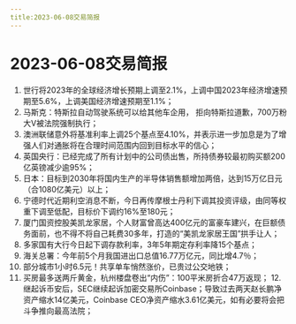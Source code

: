 ```yaml
---
title:2023-06-08交易简报
---
```

# 2023-06-08交易简报
1. 世行将2023年的全球经济增长预期上调至2.1%，上调中国2023年经济增速预期至5.6%，上调美国经济增速预期至1.1%；
2. 马斯克：特斯拉自动驾驶系统可以给其他车企用， 拒向特斯拉道歉，700万粉大V被法院强制执行；
3. 澳洲联储意外将基准利率上调25个基点至4.10%，并表示进一步加息是为了增强人们对通胀将在合理时间范围内回到目标水平的信心；
4. 英国央行：已经完成了所有计划中的公司债出售，所持债券较最初购买额200亿英镑减少逾95%；
5. 日本：目标到2030年将国内生产的半导体销售额增加两倍，达到15万亿日元（合1080亿美元）以上；
6. 宁德时代近期利空消息不断，今日再传摩根士丹利下调其投资评级，由同等权重下调至低配，目标价下调约16%至180元；
7. 厦门国资控股美凯龙家居，个人财富曾高达400亿元的富豪车建兴，在巨额债务面前，也不得不将自己耗费30多年，打造的“美凯龙家居王国”拱手让人；
8. 多家国有大行今日起下调存款利率，3年5年期定存利率降15个基点；
9. 海关总署：今年前5个月我国进出口总值16.77万亿元，同比增4.7％；
10. 部分城市1小时6.5元！共享单车悄然涨价，已贵过公交地铁；
11. 买房最多送两斤黄金，杭州楼盘卷出“内伤”：100平米房折合47万返现；
12.  继起诉币安后，SEC继续起诉加密交易所Coinbase；导致过去两天赵长鹏净资产缩水14亿美元，Coinbase CEO净资产缩水3.61亿美元，如有必要将会把斗争推向最高法院；